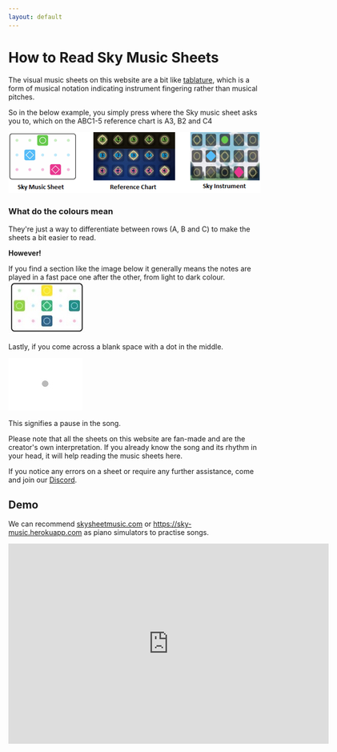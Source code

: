 ```yaml
---
layout: default
---
```


<h1>How to Read Sky Music Sheets</h1>

<p>The visual music sheets on this website are a bit like <a href="./discord.html">tablature</a>, which is a form of musical notation indicating instrument fingering rather than musical pitches.</p>

<p>So in the below example, you simply press where the Sky music sheet asks you to, which on the ABC1-5 reference chart is A3, B2 and C4</p>

<img src="./assets/images/skypad.png">

<h3>What do the colours mean</h3>
<p>They're just a way to differentiate between rows (A, B and C) to make the sheets a bit easier to read.</p>
<p><b>However!</b></p>
If you find a section like the image below it generally means the notes are played in a fast pace one after the other, from light to dark colour.

<img src="./assets/images/colourednotes.JPG">

Lastly, if you come across a blank space with a dot in the middle.

<img src="./assets/images/blank.JPG">

<p>This signifies a pause in the song.</p>

<p>Please note that all the sheets on this website are fan-made and are the creator's own interpretation. If you already know the song and its rhythm in your head, it will help reading the music sheets here.</p>

If you notice any errors on a sheet or require any further assistance, come and join our <a href="./discord.html">Discord</a>.

 <h2>Demo</h2>
  <p class="home-page"> We can recommend <a href="http://skysheetmusic.com">skysheetmusic.com</a> or <a href="https://sky-music.herokuapp.com">https://sky-music.herokuapp.com</a> as piano simulators to practise songs.</p>
  <iframe src="https://player.vimeo.com/video/358248560" width="640" height="400" frameborder="0" allow="autoplay; fullscreen" allowfullscreen></iframe>
